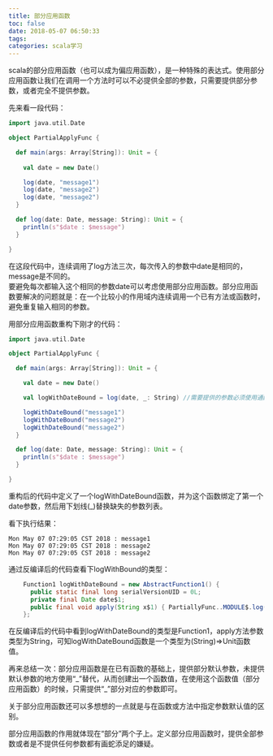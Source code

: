 ```yaml
---
title: 部分应用函数
toc: false
date: 2018-05-07 06:50:33
tags:
categories: scala学习
---
```



scala的部分应用函数（也可以成为偏应用函数），是一种特殊的表达式。使用部分应用函数让我们在调用一个方法时可以不必提供全部的参数，只需要提供部分参数，或者完全不提供参数。

先来看一段代码：
```scala
import java.util.Date

object PartialApplyFunc {

  def main(args: Array[String]): Unit = {
    
    val date = new Date()

    log(date, "message1")
    log(date, "message2")
    log(date, "message2")
  }

  def log(date: Date, message: String): Unit = {
    println(s"$date : $message")
  }

}
```
在这段代码中，连续调用了log方法三次，每次传入的参数中date是相同的，message是不同的。  
要避免每次都输入这个相同的参数date可以考虑使用部分应用函数。部分应用函数要解决的问题就是：在一个比较小的作用域内连续调用一个已有方法或函数时，避免重复输入相同的参数。  

用部分应用函数重构下刚才的代码：
```scala
import java.util.Date

object PartialApplyFunc {

  def main(args: Array[String]): Unit = {

    val date = new Date()

    val logWithDateBound = log(date, _: String) //需要提供的参数必须使用通配符，不可用参数名

    logWithDateBound("message1")
    logWithDateBound("message2")
    logWithDateBound("message2")
  }

  def log(date: Date, message: String): Unit = {
    println(s"$date : $message")
  }

}
```

重构后的代码中定义了一个logWithDateBound函数，并为这个函数绑定了第一个date参数，然后用下划线(\_)替换缺失的参数列表。

看下执行结果：
```text
Mon May 07 07:29:05 CST 2018 : message1
Mon May 07 07:29:05 CST 2018 : message2
Mon May 07 07:29:05 CST 2018 : message2
```
通过反编译后的代码查看下logWithBound的类型：
```java
    Function1 logWithDateBound = new AbstractFunction1() { 
      public static final long serialVersionUID = 0L;
      private final Date date$1;
      public final void apply(String x$1) { PartiallyFunc..MODULE$.log(this.date$1, x$1); }
    };
```

在反编译后的代码中看到logWithDateBound的类型是Function1，apply方法参数类型为String，可知logWithDateBound函数是一个类型为(String)=>Unit函数值。

再来总结一次：部分应用函数是在已有函数的基础上，提供部分默认参数，未提供默认参数的地方使用“\_”替代，从而创建出一个函数值，在使用这个函数值（部分应用函数）的时候，只需提供“\_”部分对应的参数即可。

关于部分应用函数还可以多想想的一点就是与在函数或方法中指定参数默认值的区别。

部分应用函数的作用就体现在“部分”两个子上。定义部分应用函数时，提供全部参数或者是不提供任何参数都有画蛇添足的嫌疑。